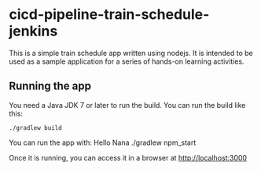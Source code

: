 # cicd-pipeline-train-schedule-jenkins

This is a simple train schedule app written using nodejs. It is intended to be used as a sample application for a series of hands-on learning activities.

## Running the app


You need a Java JDK 7 or later to run the build. You can run the build like this:


    ./gradlew build

    

You can run the app with:
  Hello Nana
    ./gradlew npm_start

Once it is running, you can access it in a browser at [http://localhost:3000](http://localhost:3000)




